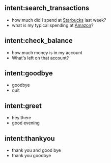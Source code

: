 ## intent:search_transactions
- how much did I spend at [Starbucks](vendor_name) last week?
- what is my typical spending at [Amazon](vendor_name)?

## intent:check_balance
- how much money is in my account
- What's left on that account?

## intent:goodbye
- goodbye
- quit

## intent:greet
- hey there
- good evening

## intent:thankyou
- thank you and good bye
- thank you goodbye
